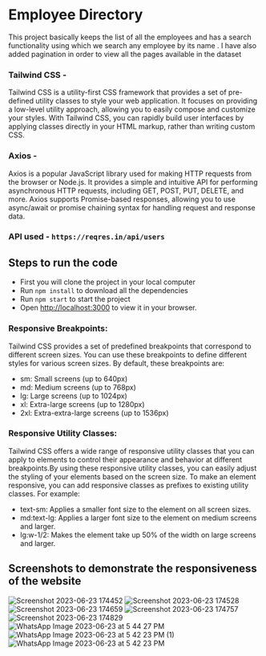 # Employee Directory

This project basically keeps the list of all the employees and has a search functionality using which we search any employee by its name . I have also added pagination in order to view all the pages available in the dataset

### Tailwind CSS - 
Tailwind CSS is a utility-first CSS framework that provides a set of pre-defined utility classes to style your web application. It focuses on providing a low-level utility approach, allowing you to easily compose and customize your styles. With Tailwind CSS, you can rapidly build user interfaces by applying classes directly in your HTML markup, rather than writing custom CSS.

### Axios -
Axios is a popular JavaScript library used for making HTTP requests from the browser or Node.js. It provides a simple and intuitive API for performing asynchronous HTTP requests, including GET, POST, PUT, DELETE, and more. Axios supports Promise-based responses, allowing you to use async/await or promise chaining syntax for handling request and response data.

### API used - `https://reqres.in/api/users`

## Steps to run the code
- First you will clone the project in your local computer
- Run `npm install` to download all the dependencies
- Run `npm start` to start the project
- Open [http://localhost:3000](http://localhost:3000) to view it in your browser.

### Responsive Breakpoints:
Tailwind CSS provides a set of predefined breakpoints that correspond to different screen sizes. You can use these breakpoints to define different styles for various screen sizes. By default, these breakpoints are:
- sm: Small screens (up to 640px)
- md: Medium screens (up to 768px)
- lg: Large screens (up to 1024px)
- xl: Extra-large screens (up to 1280px)
- 2xl: Extra-extra-large screens (up to 1536px)

### Responsive Utility Classes:
Tailwind CSS offers a wide range of responsive utility classes that you can apply to elements to control their appearance and behavior at different breakpoints.By using these responsive utility classes, you can easily adjust the styling of your elements based on the screen size. To make an element responsive, you can add responsive classes as prefixes to existing utility classes. For example:
- text-sm: Applies a smaller font size to the element on all screen sizes.
- md:text-lg: Applies a larger font size to the element on medium screens and larger.
- lg:w-1/2: Makes the element take up 50% of the width on large screens and larger.

## Screenshots to demonstrate the responsiveness of the website
![Screenshot 2023-06-23 174452](https://github.com/riyav5363/Employee-Directory/assets/136462279/1a776791-676e-4e4a-b99e-430527df402b)
![Screenshot 2023-06-23 174528](https://github.com/riyav5363/Employee-Directory/assets/136462279/e2ba4f63-8890-485f-8403-b6618654ef8e)
![Screenshot 2023-06-23 174659](https://github.com/riyav5363/Employee-Directory/assets/136462279/55287d02-309e-4ac5-9a06-0c8c87a2d85d)
![Screenshot 2023-06-23 174757](https://github.com/riyav5363/Employee-Directory/assets/136462279/b4b21cac-e8e7-4ac9-8e16-b573045efeaf)
![Screenshot 2023-06-23 174829](https://github.com/riyav5363/Employee-Directory/assets/136462279/0005bff2-3f8f-4cda-ac69-c38fcd41d74b)
![WhatsApp Image 2023-06-23 at 5 44 27 PM](https://github.com/riyav5363/Employee-Directory/assets/136462279/c7fa3787-e9ea-45f6-a3be-00acd3b21dd4) 
![WhatsApp Image 2023-06-23 at 5 42 23 PM (1)](https://github.com/riyav5363/Employee-Directory/assets/136462279/e8cb7131-85ff-4f77-9936-e7179925df5f)
![WhatsApp Image 2023-06-23 at 5 42 23 PM](https://github.com/riyav5363/Employee-Directory/assets/136462279/f4660c1c-6d29-42a4-bd7d-9dc1fb780975)
